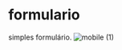 # formulario
simples formulário. 
![mobile (1)](https://user-images.githubusercontent.com/119519463/217098598-edc4302b-52a3-4b19-b6ce-9e053b07838c.gif)
